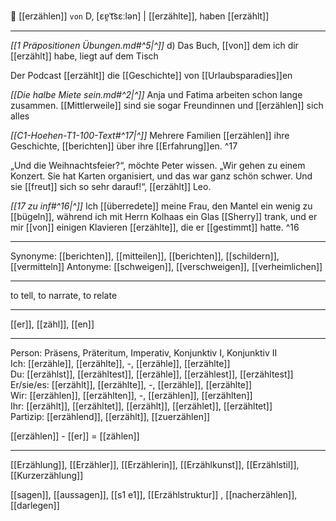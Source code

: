 📖 [[erzählen]] `von` D, [ɛɐ̯ˈt͡sɛːlən] | [[erzählte]], haben [[erzählt]]

---

_[[1 Präpositionen Übungen.md#^5|^]]_ d) Das Buch, [[von]] dem ich dir [[erzählt]] habe, liegt auf dem Tisch

Der Podcast [[erzählt]] die [[Geschichte]] von [[Urlaubsparadies]]en

_[[Die halbe Miete sein.md#^2|^]]_ Anja und Fatima arbeiten schon lange zusammen. [[Mittlerweile]] sind sie sogar Freundinnen und [[erzählen]] sich alles

_[[C1-Hoehen-T1-100-Text#^17|^]]_ Mehrere Familien [[erzählen]] ihre Geschichte, [[berichten]] über ihre [[Erfahrung]]en. ^17

„Und die Weihnachtsfeier?“, möchte Peter wissen. „Wir gehen zu einem Konzert. Sie hat Karten organisiert, und das war ganz schön schwer. Und sie [[freut]] sich so sehr darauf!“, [[erzählt]] Leo.

_[[17 zu inf#^16|^]]_ Ich [[überredete]] meine Frau, den Mantel ein wenig zu [[bügeln]], während ich mit Herrn Kolhaas ein Glas [[Sherry]] trank, und er mir [[von]] einigen Klavieren [[erzählte]], die er [[gestimmt]] hatte. ^16

---

Synonyme: [[berichten]], [[mitteilen]], [[berichten]], [[schildern]], [[vermitteln]]
Antonyme: [[schweigen]], [[verschweigen]], [[verheimlichen]]

---

to tell, to narrate, to relate

---

[[er]], [[zähl]], [[en]]

---

Person: Präsens, Präteritum, Imperativ, Konjunktiv I, Konjunktiv II  
Ich: [[erzähle]], [[erzählte]], -, [[erzähle]], [[erzählte]]  
Du: [[erzählst]], [[erzähltest]], [[erzähle]], [[erzählest]], [[erzähltest]]  
Er/sie/es: [[erzählt]], [[erzählte]], -, [[erzähle]], [[erzählte]]  
Wir: [[erzählen]], [[erzählten]], -, [[erzählen]], [[erzählten]]  
Ihr: [[erzählt]], [[erzähltet]], [[erzählt]], [[erzählet]], [[erzähltet]]  
Partizip: [[erzählend]], [[erzählt]], [[zuerzählen]]

[[erzählen]] - [[er]] = [[zählen]]

---

[[Erzählung]], [[Erzähler]], [[Erzählerin]], [[Erzählkunst]], [[Erzählstil]], [[Kurzerzählung]]

[[sagen]], [[aussagen]], [[s1 e1]], [[Erzählstruktur]]
, [[nacherzählen]], [[darlegen]]